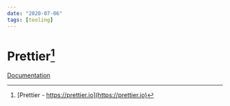 ```yaml
---
date: "2020-07-06"
tags: [tooling]
---
```


# Prettier[^website]

[Documentation](https://prettier.io/docs/en/index.html)

[^website]: [Prettier - https://prettier.io](https://prettier.io)
